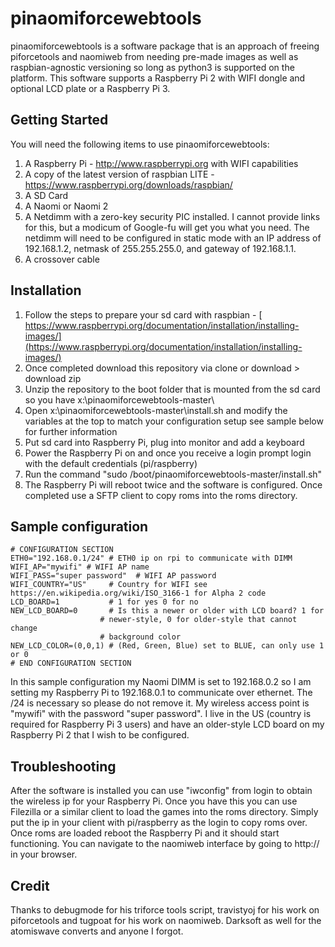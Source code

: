 # pinaomiforcewebtools
pinaomiforcewebtools is a software package that is an approach of freeing piforcetools and naomiweb from needing pre-made images as well as raspbian-agnostic versioning so long as python3 is supported on the platform. This software supports a Raspberry Pi 2 with WIFI dongle and optional LCD plate or a Raspberry Pi 3.


## Getting Started
You will need the following items to use pinaomiforcewebtools:
 1. A Raspberry Pi - http://www.raspberrypi.org with WIFI capabilities
 2. A copy of the latest version of raspbian LITE - https://www.raspberrypi.org/downloads/raspbian/
 3. A SD Card
 4. A Naomi or Naomi 2
 5. A Netdimm with a zero-key security PIC installed. I cannot provide links for this, but a modicum of Google-fu will get you what you need. The netdimm will need to be configured in static mode with an IP address of 192.168.1.2, netmask of 255.255.255.0, and gateway of 192.168.1.1.
 6. A crossover cable

## Installation

 1. Follow the steps to prepare your sd card with raspbian - [
https://www.raspberrypi.org/documentation/installation/installing-images/](https://www.raspberrypi.org/documentation/installation/installing-images/)
 2. Once completed download this repository via clone or download > download zip
 3. Unzip the repository to the boot folder that is mounted from the sd card so you have x:\pinaomiforcewebtools-master\
 4. Open x:\pinaomiforcewebtools-master\install.sh and modify the variables at the top to match your configuration setup see sample below for further information
 5. Put sd card into Raspberry Pi, plug into monitor and add a keyboard
 6. Power the Raspberry Pi on and once you receive a login prompt login with the default credentials (pi/raspberry)
 7. Run the command "sudo /boot/pinaomiforcewebtools-master/install.sh"
 8. The Raspberry Pi will reboot twice and the software is configured. Once completed use a SFTP client to copy roms into the roms directory.

## Sample configuration

	# CONFIGURATION SECTION
	ETH0="192.168.0.1/24" # ETH0 ip on rpi to communicate with DIMM
	WIFI_AP="mywifi" # WIFI AP name
	WIFI_PASS="super password"  # WIFI AP password
	WIFI_COUNTRY="US"     # Country for WIFI see https://en.wikipedia.org/wiki/ISO_3166-1 for Alpha 2 code
	LCD_BOARD=1           # 1 for yes 0 for no
	NEW_LCD_BOARD=0       # Is this a newer or older with LCD board? 1 for
                      	# newer-style, 0 for older-style that cannot change
                      	# background color
	NEW_LCD_COLOR=(0,0,1) # (Red, Green, Blue) set to BLUE, can only use 1 or 0
	# END CONFIGURATION SECTION
In this sample configuration my Naomi DIMM is set to 192.168.0.2 so I am setting my Raspberry Pi to 192.168.0.1 to communicate over ethernet. The /24 is necessary so please do not remove it. My wireless access point is "mywifi" with the password "super password". I live in the US (country is required for Raspberry Pi 3 users) and have an older-style LCD board on my Raspberry Pi 2 that I wish to be configured.


## Troubleshooting

After the software is installed you can use "iwconfig" from login to obtain the wireless ip for your Raspberry Pi. Once you have this you can use Filezilla or a similar client to load the games into the roms directory. Simply put the ip in your client with pi/raspberry as the login to copy roms over. Once roms are loaded reboot the Raspberry Pi and it should start functioning. You can navigate to the naomiweb interface by going to http://<wifiip> in your browser.

## Credit

Thanks to debugmode for his triforce tools script, travistyoj for his work on piforcetools and tugpoat for his work on naomiweb. Darksoft as well for the atomiswave converts and anyone I forgot.
